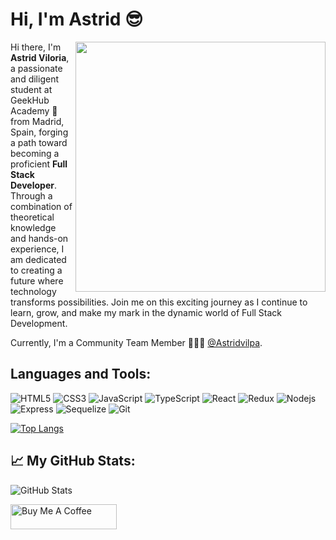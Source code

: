 <h1>Hi, I'm Astrid 😎</h1>
<img align="right" src="https://th.bing.com/th/id/OIP.OYKMfatmHQowW0N0Tdl0XgHaHa?rs=1&pid=ImgDetMain" width="400" />

<div>
  <p>Hi there, I'm <strong>Astrid Viloria</strong>, a passionate and diligent student at GeekHub Academy 🚀 from Madrid, Spain, forging a path toward becoming a proficient <strong>Full Stack Developer</strong>. Through a combination of theoretical knowledge and hands-on experience, I am dedicated to creating a future where technology transforms possibilities. Join me on this exciting journey as I continue to learn, grow, and make my mark in the dynamic world of Full Stack Development.</p>
</div>

Currently, I'm a Community Team Member 🙍🏽‍♂️ [@Astridvilpa](https://github.com/Astridvilpa).

<h2>Languages and Tools:</h2>

![HTML5](https://img.shields.io/badge/-HTML5-E34F26?style=flat&logo=html5&logoColor=white) 
![CSS3](https://img.shields.io/badge/-CSS3-1572B6?style=flat&logo=css) 
![JavaScript](https://img.shields.io/badge/-JavaScript-black?style=flat&logo=javascript)
![TypeScript](https://img.shields.io/badge/-TypeScript-black?style=flat&logo=TypeScript)
![React](https://img.shields.io/badge/-React-black?style=flat&logo=react)
![Redux](https://img.shields.io/badge/-Redux-black?style=flat&logo=redux)
![Nodejs](https://img.shields.io/badge/-Nodejs-green?style=flat&logo=Node.js)
![Express](https://img.shields.io/badge/-Express-green?style=flat&logo=Express)
![Sequelize](https://img.shields.io/badge/-Sequelize-green?style=flat&logo=Sequelize)
![Git](https://img.shields.io/badge/-Git-black?style=flat&logo=git)

[![Top Langs](https://github-readme-stats.vercel.app/api/top-langs/?username=Astridvilpa&layout=compact)](https://github.com/Astridvilpa/github-readme-stats)

<h2>📈 My GitHub Stats:</h2>
<p><img src="https://github-readme-stats.vercel.app/api?username=Astridvilpa&count_private=true&show_icons=true&theme=radical" alt="GitHub Stats"></p>

<a href="https://www.buymeacoffee.com/Astridvilpa" target="_blank" rel="noreferrer nofollow">
  <img src="https://cdn.buymeacoffee.com/buttons/default-red.png" alt="Buy Me A Coffee" height="40" width="170">
</a>
